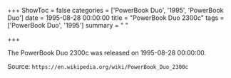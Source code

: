 +++
ShowToc = false
categories = ['PowerBook Duo', '1995', 'PowerBook Duo']
date = 1995-08-28 00:00:00
title = "PowerBook Duo 2300c"
tags = ['PowerBook Duo', '1995']
summary = " "

+++

The PowerBook Duo 2300c was released on 1995-08-28 00:00:00.

Source: `https://en.wikipedia.org/wiki/PowerBook_Duo_2300c`
